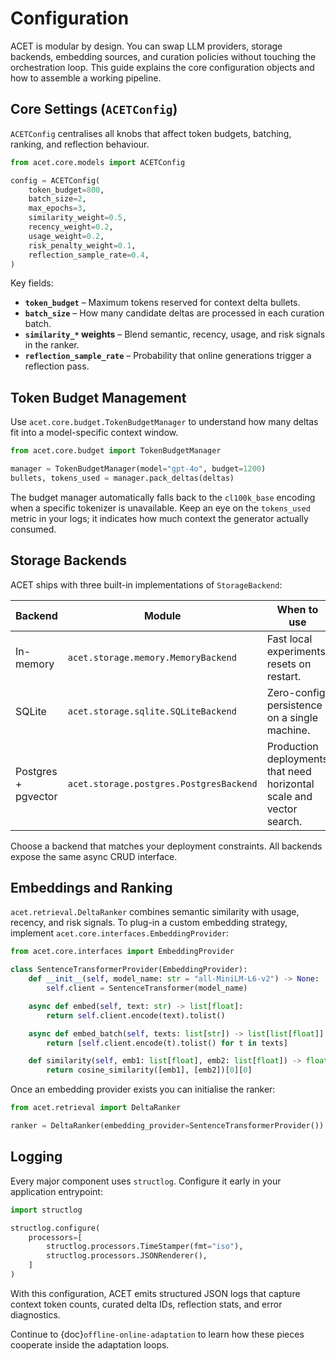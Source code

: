 # Configuration

ACET is modular by design. You can swap LLM providers, storage backends, embedding sources, and curation policies without touching the orchestration loop. This guide explains the core configuration objects and how to assemble a working pipeline.

## Core Settings (`ACETConfig`)

`ACETConfig` centralises all knobs that affect token budgets, batching, ranking, and reflection behaviour.

```python
from acet.core.models import ACETConfig

config = ACETConfig(
    token_budget=800,
    batch_size=2,
    max_epochs=3,
    similarity_weight=0.5,
    recency_weight=0.2,
    usage_weight=0.2,
    risk_penalty_weight=0.1,
    reflection_sample_rate=0.4,
)
```

Key fields:

- **`token_budget`** – Maximum tokens reserved for context delta bullets.  
- **`batch_size`** – How many candidate deltas are processed in each curation batch.  
- **`similarity_*` weights** – Blend semantic, recency, usage, and risk signals in the ranker.  
- **`reflection_sample_rate`** – Probability that online generations trigger a reflection pass.

## Token Budget Management

Use `acet.core.budget.TokenBudgetManager` to understand how many deltas fit into a model-specific context window.

```python
from acet.core.budget import TokenBudgetManager

manager = TokenBudgetManager(model="gpt-4o", budget=1200)
bullets, tokens_used = manager.pack_deltas(deltas)
```

The budget manager automatically falls back to the `cl100k_base` encoding when a specific tokenizer is unavailable. Keep an eye on the `tokens_used` metric in your logs; it indicates how much context the generator actually consumed.

## Storage Backends

ACET ships with three built-in implementations of `StorageBackend`:

| Backend | Module | When to use |
| --- | --- | --- |
| In-memory | `acet.storage.memory.MemoryBackend` | Fast local experiments; resets on restart. |
| SQLite | `acet.storage.sqlite.SQLiteBackend` | Zero-config persistence on a single machine. |
| Postgres + pgvector | `acet.storage.postgres.PostgresBackend` | Production deployments that need horizontal scale and vector search. |

Choose a backend that matches your deployment constraints. All backends expose the same async CRUD interface.

## Embeddings and Ranking

`acet.retrieval.DeltaRanker` combines semantic similarity with usage, recency, and risk signals. To plug-in a custom embedding strategy, implement `acet.core.interfaces.EmbeddingProvider`:

```python
from acet.core.interfaces import EmbeddingProvider

class SentenceTransformerProvider(EmbeddingProvider):
    def __init__(self, model_name: str = "all-MiniLM-L6-v2") -> None:
        self.client = SentenceTransformer(model_name)

    async def embed(self, text: str) -> list[float]:
        return self.client.encode(text).tolist()

    async def embed_batch(self, texts: list[str]) -> list[list[float]]:
        return [self.client.encode(t).tolist() for t in texts]

    def similarity(self, emb1: list[float], emb2: list[float]) -> float:
        return cosine_similarity([emb1], [emb2])[0][0]
```

Once an embedding provider exists you can initialise the ranker:

```python
from acet.retrieval import DeltaRanker

ranker = DeltaRanker(embedding_provider=SentenceTransformerProvider())
```

## Logging

Every major component uses `structlog`. Configure it early in your application entrypoint:

```python
import structlog

structlog.configure(
    processors=[
        structlog.processors.TimeStamper(fmt="iso"),
        structlog.processors.JSONRenderer(),
    ]
)
```

With this configuration, ACET emits structured JSON logs that capture context token counts, curated delta IDs, reflection stats, and error diagnostics.

Continue to {doc}`offline-online-adaptation` to learn how these pieces cooperate inside the adaptation loops.
